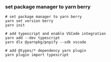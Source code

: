 ### set package manager to yarn berry

```
# set package manager to yarn berry
yarn set version berry
yarn init

# add typescript and enable VSCode integration
yarn add --dev typescript
yarn dlx @yarnpkg/pnpify --sdk vscode

# add @types/* dependency yarn plugin
yarn plugin import typescript
```
